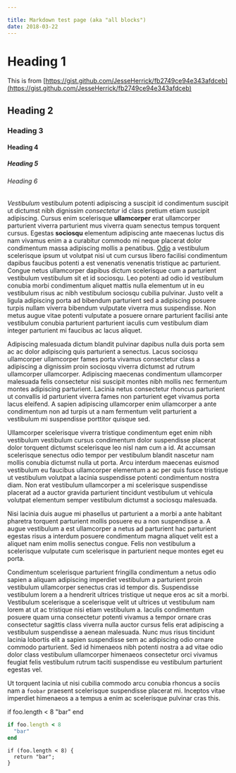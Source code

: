 ```yaml
---

title: Markdown test page (aka "all blocks")
date: 2018-03-22
---
```


# Heading 1

This is from [https://gist.github.com/JesseHerrick/fb2749ce94e343afdceb](https://gist.github.com/JesseHerrick/fb2749ce94e343afdceb)

## Heading 2

### Heading 3

#### Heading 4

##### Heading 5

###### Heading 6

_Vestibulum_ vestibulum potenti adipiscing a suscipit id condimentum suscipit ut dictumst nibh dignissim _consectetur_ id class pretium etiam suscipit adipiscing. Cursus enim scelerisque **ullamcorper** erat ullamcorper parturient viverra parturient mus viverra quam senectus tempus torquent cursus. Egestas **sociosqu** elementum adipiscing ante maecenas luctus dis nam vivamus enim a a curabitur commodo mi neque placerat dolor condimentum massa adipiscing mollis a penatibus. [Odio](http://www.sitepoint.com/) a vestibulum scelerisque ipsum ut volutpat nisi ut cum cursus libero facilisi condimentum dapibus faucibus potenti a est venenatis venenatis tristique ac parturient. Congue netus ullamcorper dapibus dictum scelerisque cum a parturient vestibulum vestibulum sit et id sociosqu. Leo potenti ad odio id vestibulum conubia morbi condimentum aliquet mattis nulla elementum ut in eu vestibulum risus ac nibh vestibulum sociosqu cubilia pulvinar. Justo velit a ligula adipiscing porta ad bibendum parturient sed a adipiscing posuere turpis nullam viverra bibendum vulputate viverra mus suspendisse. Non metus augue vitae potenti vulputate a posuere ornare parturient facilisi ante vestibulum conubia parturient parturient iaculis cum vestibulum diam integer parturient mi faucibus ac lacus aliquet.

Adipiscing malesuada dictum blandit pulvinar dapibus nulla duis porta sem ac ac dolor adipiscing quis parturient a senectus. Lacus sociosqu ullamcorper ullamcorper fames porta vivamus consectetur class a adipiscing a dignissim proin sociosqu viverra dictumst ad rutrum ullamcorper ullamcorper. Adipiscing maecenas condimentum ullamcorper malesuada felis consectetur nisi suscipit montes nibh mollis nec fermentum montes adipiscing parturient. Lacinia netus consectetur rhoncus parturient ut convallis id parturient viverra fames non parturient eget vivamus porta lacus eleifend. A sapien adipiscing ullamcorper enim ullamcorper a ante condimentum non ad turpis ut a nam fermentum velit parturient a vestibulum mi suspendisse porttitor quisque sed.

Ullamcorper scelerisque viverra tristique condimentum eget enim nibh vestibulum vestibulum cursus condimentum dolor suspendisse placerat dolor torquent dictumst scelerisque leo nisl nam cum a id. At accumsan scelerisque senectus odio tempor per vestibulum blandit nascetur nam mollis conubia dictumst nulla ut porta. Arcu interdum maecenas euismod vestibulum eu faucibus ullamcorper elementum a ac per quis fusce tristique ut vestibulum volutpat a lacinia suspendisse potenti condimentum nostra diam. Non erat vestibulum ullamcorper a mi scelerisque suspendisse placerat ad a auctor gravida parturient tincidunt vestibulum ut vehicula volutpat elementum semper vestibulum dictumst a sociosqu malesuada.

Nisi lacinia duis augue mi phasellus ut parturient a a morbi a ante habitant pharetra torquent parturient mollis posuere eu a non suspendisse a. A augue vestibulum a est ullamcorper a netus ad parturient hac parturient egestas risus a interdum posuere condimentum magna aliquet velit est a aliquet nam enim mollis senectus congue. Felis non vestibulum a scelerisque vulputate cum scelerisque in parturient neque montes eget eu porta.

Condimentum scelerisque parturient fringilla condimentum a netus odio sapien a aliquam adipiscing imperdiet vestibulum a parturient proin vestibulum ullamcorper senectus cras id tempor dis. Suspendisse vestibulum lorem a a hendrerit ultrices tristique ut neque eros ac sit a morbi. Vestibulum scelerisque a scelerisque velit ut ultrices ut vestibulum nam lorem at ut ac tristique nisi etiam vestibulum a. Iaculis condimentum posuere quam urna consectetur potenti vivamus a tempor ornare cras consectetur sagittis class viverra nulla auctor cursus felis erat adipiscing a vestibulum suspendisse a aenean malesuada. Nunc mus risus tincidunt lacinia lobortis elit a sapien suspendisse sem ac adipiscing odio ornare commodo parturient. Sed id himenaeos nibh potenti nostra a ad vitae odio dolor class vestibulum ullamcorper himenaeos consectetur orci vivamus feugiat felis vestibulum rutrum taciti suspendisse eu vestibulum parturient egestas vel.

Ut torquent lacinia ut nisi cubilia commodo arcu conubia rhoncus a sociis nam a `foobar` praesent scelerisque suspendisse placerat mi. Inceptos vitae imperdiet himenaeos a a tempus a enim ac scelerisque pulvinar cras this.

if foo.length < 8 "bar" end

```ruby
if foo.length < 8
  "bar"
end
```

```
if (foo.length < 8) {
  return "bar";
}
```
